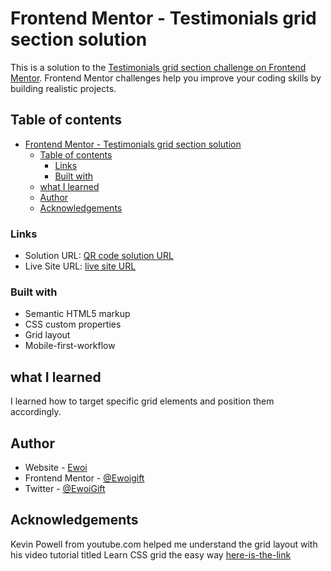 # Frontend Mentor - Testimonials grid section solution


This is a solution to the [Testimonials grid section challenge on Frontend Mentor](https://www.frontendmentor.io/challenges/testimonials-grid-section-Nnw6J7Un7). Frontend Mentor challenges help you improve your coding skills by building realistic projects.

## Table of contents

- [Frontend Mentor - Testimonials grid section solution](#frontend-mentor---testimonials-grid-section-solution)
  - [Table of contents](#table-of-contents)
    - [Links](#links)
    - [Built with](#built-with)
  - [what I learned](#what-i-learned)
  - [Author](#author)
  - [Acknowledgements](#acknowledgements)

### Links

- Solution URL: [QR code solution URL](https://github.com/Ewoigift/Testimonials-grid-section)
- Live Site URL: [live site URL](https://ewoigift.github.io/Testimonials-grid-section/)

### Built with

- Semantic HTML5 markup
- CSS custom properties
- Grid layout
- Mobile-first-workflow

## what I learned
  
  I learned how to target specific grid elements and position them accordingly.

## Author

- Website - [Ewoi](https://ewoigiftportfolio.netlify.app/)
- Frontend Mentor - [@Ewoigift](https://www.frontendmentor.io/profile/Ewoigift)
- Twitter - [@EwoiGift](https://twitter.com/EwoiGift)

## Acknowledgements

Kevin Powell from youtube.com helped me understand the grid layout with his video tutorial titled Learn CSS grid the easy way [here-is-the-link](https://youtu.be/rg7Fvvl3taU)

